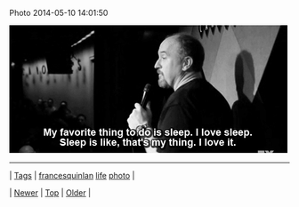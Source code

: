 <!--
title: Photo 2014-05-10 14
date: 2020-06-28T15:27:00.286Z
tags: francesquinlan, life, photo
-->


Photo 2014-05-10 14:01:50

![](85314451356-0.gif)

<!--BOTTOM-POST-NAVIGATION-->
---

| [Tags](tags.md) | [francesquinlan](tag-francesquinlan.md) [life](tag-life.md) [photo](tag-photo.md) |

| [Newer](85306587844.md) | [Top](index.md) | [Older](85329150572.md) |